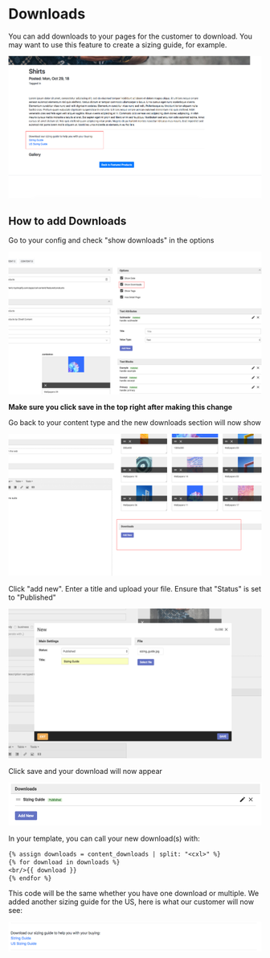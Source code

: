 # Downloads

You can add downloads to your pages for the customer to download. You may want to use this feature to create a sizing guide, for example.

![alt text](https://github.com/clixell/clixell-content/blob/master/help-docs/images/downloads-example.jpg)

## How to add Downloads

Go to your config and check "show downloads" in the options

![alt text](https://github.com/clixell/clixell-content/blob/master/help-docs/images/how-to-downloads-1.jpg)

**Make sure you click save in the top right after making this change**

Go back to your content type and the new downloads section will now show

![alt text](https://github.com/clixell/clixell-content/blob/master/help-docs/images/how-to-downloads-2.jpg)

Click "add new". Enter a title and upload your file. Ensure that "Status" is set to "Published"

![alt text](https://github.com/clixell/clixell-content/blob/master/help-docs/images/how-to-downloads-3.png)

Click save and your download will now appear

![alt text](https://github.com/clixell/clixell-content/blob/master/help-docs/images/how-to-downloads-4.png)

In your template, you can call your new download(s) with:

```  
{% assign downloads = content_downloads | split: "<cxl>" %}
{% for download in downloads %}
<br/>{{ download }}
{% endfor %}
```

This code will be the same whether you have one download or multiple. We added another sizing guide for the US, here is what our
customer will now see:

![alt text](https://github.com/clixell/clixell-content/blob/master/help-docs/images/how-to-downloads-5.png)
